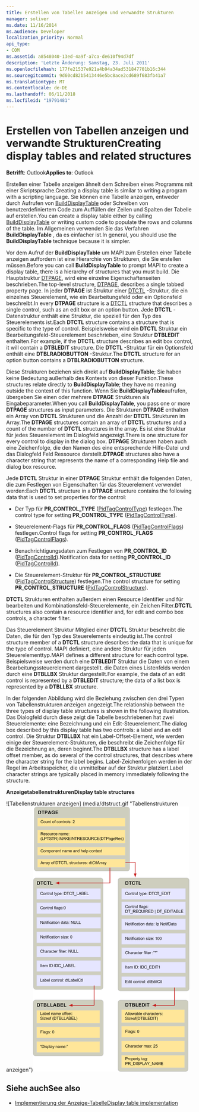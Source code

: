 ```yaml
---
title: Erstellen von Tabellen anzeigen und verwandte Strukturen
manager: soliver
ms.date: 11/16/2014
ms.audience: Developer
localization_priority: Normal
api_type:
- COM
ms.assetid: a8548040-13ed-4a9f-a7ca-de610f94d7df
description: 'Letzte Änderung: Samstag, 23. Juli 2011'
ms.openlocfilehash: 177fe21537e921a4b94a34ad531847701b16c344
ms.sourcegitcommit: 9d60cd82b5413446e5bc8ace2cd689f683fb41a7
ms.translationtype: MT
ms.contentlocale: de-DE
ms.lasthandoff: 06/11/2018
ms.locfileid: "19791481"
---
```

# <a name="creating-display-tables-and-related-structures"></a><span data-ttu-id="95eab-103">Erstellen von Tabellen anzeigen und verwandte Strukturen</span><span class="sxs-lookup"><span data-stu-id="95eab-103">Creating display tables and related structures</span></span>
  
<span data-ttu-id="95eab-104">**Betrifft**: Outlook</span><span class="sxs-lookup"><span data-stu-id="95eab-104">**Applies to**: Outlook</span></span> 
  
<span data-ttu-id="95eab-105">Erstellen einer Tabelle anzeigen ähnelt dem Schreiben eines Programms mit einer Skriptsprache.</span><span class="sxs-lookup"><span data-stu-id="95eab-105">Creating a display table is similar to writing a program with a scripting language.</span></span> <span data-ttu-id="95eab-106">Sie können eine Tabelle anzeigen, entweder durch Aufrufen von [BuildDisplayTable](builddisplaytable.md) oder Schreiben von benutzerdefiniertem Code zum Auffüllen der Zeilen und Spalten der Tabelle auf erstellen.</span><span class="sxs-lookup"><span data-stu-id="95eab-106">You can create a display table either by calling [BuildDisplayTable](builddisplaytable.md) or writing custom code to populate the rows and columns of the table.</span></span> <span data-ttu-id="95eab-107">Im Allgemeinen verwenden Sie das Verfahren **BuildDisplayTable** , da es einfacher ist.</span><span class="sxs-lookup"><span data-stu-id="95eab-107">In general, you should use the **BuildDisplayTable** technique because it is simpler.</span></span> 
  
<span data-ttu-id="95eab-108">Vor dem Aufruf der **BuildDisplayTable** um MAPI zum Erstellen einer Tabelle anzeigen auffordern ist eine Hierarchie von Strukturen, die Sie erstellen müssen.</span><span class="sxs-lookup"><span data-stu-id="95eab-108">Before you can call **BuildDisplayTable** to prompt MAPI to create a display table, there is a hierarchy of structures that you must build.</span></span> <span data-ttu-id="95eab-109">Die Hauptstruktur [DTPAGE](dtpage.md), wird eine einzelne Eigenschaftenseiten beschrieben.</span><span class="sxs-lookup"><span data-stu-id="95eab-109">The top-level structure, [DTPAGE](dtpage.md), describes a single tabbed property page.</span></span> <span data-ttu-id="95eab-110">In jeder **DTPAGE** ist Struktur einer [DTCTL](dtctl.md) -Struktur, die ein einzelnes Steuerelement, wie ein Bearbeitungsfeld oder ein Optionsfeld beschreibt.</span><span class="sxs-lookup"><span data-stu-id="95eab-110">In every **DTPAGE** structure is a [DTCTL](dtctl.md) structure that describes a single control, such as an edit box or an option button.</span></span> <span data-ttu-id="95eab-111">Jede **DTCTL** -Datenstruktur enthält eine Struktur, die speziell für den Typ des Steuerelements ist.</span><span class="sxs-lookup"><span data-stu-id="95eab-111">Each **DTCTL** structure contains a structure that is specific to the type of control.</span></span> <span data-ttu-id="95eab-112">Beispielsweise wird ein **DTCTL** Struktur ein Bearbeitungsfeld-Steuerelement beschrieben, eine Struktur **DTBLEDIT** enthalten.</span><span class="sxs-lookup"><span data-stu-id="95eab-112">For example, if the **DTCTL** structure describes an edit box control, it will contain a **DTBLEDIT** structure.</span></span> <span data-ttu-id="95eab-113">Die **DTCTL** -Struktur für ein Optionsfeld enthält eine **DTBLRADIOBUTTON** -Struktur.</span><span class="sxs-lookup"><span data-stu-id="95eab-113">The **DTCTL** structure for an option button contains a **DTBLRADIOBUTTON** structure.</span></span> 
  
<span data-ttu-id="95eab-114">Diese Strukturen beziehen sich direkt auf **BuildDisplayTable**; Sie haben keine Bedeutung außerhalb des Kontexts von dieser Funktion.</span><span class="sxs-lookup"><span data-stu-id="95eab-114">These structures relate directly to **BuildDisplayTable**; they have no meaning outside the context of this function.</span></span> <span data-ttu-id="95eab-115">Wenn Sie **BuildDisplayTable**aufrufen, übergeben Sie einen oder mehrere **DTPAGE** Strukturen als Eingabeparameter.</span><span class="sxs-lookup"><span data-stu-id="95eab-115">When you call **BuildDisplayTable**, you pass one or more **DTPAGE** structures as input parameters.</span></span> <span data-ttu-id="95eab-116">Die Strukturen **DTPAGE** enthalten ein Array von **DTCTL** Strukturen und die Anzahl der **DTCTL** Strukturen im Array.</span><span class="sxs-lookup"><span data-stu-id="95eab-116">The **DTPAGE** structures contain an array of **DTCTL** structures and a count of the number of **DTCTL** structures in the array.</span></span> <span data-ttu-id="95eab-117">Es ist eine Struktur für jedes Steuerelement im Dialogfeld angezeigt.</span><span class="sxs-lookup"><span data-stu-id="95eab-117">There is one structure for every control to display in the dialog box.</span></span> <span data-ttu-id="95eab-118">**DTPAGE** Strukturen haben auch eine Zeichenfolge, die den Namen des eine entsprechende Hilfe-Datei und das Dialogfeld Feld Ressource darstellt.</span><span class="sxs-lookup"><span data-stu-id="95eab-118">**DTPAGE** structures also have a character string that represents the name of a corresponding Help file and dialog box resource.</span></span> 
  
<span data-ttu-id="95eab-119">Jede **DTCTL** Struktur in einer **DTPAGE** Struktur enthält die folgenden Daten, die zum Festlegen von Eigenschaften für das Steuerelement verwendet werden:</span><span class="sxs-lookup"><span data-stu-id="95eab-119">Each **DTCTL** structure in a **DTPAGE** structure contains the following data that is used to set properties for the control:</span></span> 
  
- <span data-ttu-id="95eab-120">Der Typ für **PR_CONTROL_TYPE** ([PidTagControlType](pidtagcontroltype-canonical-property.md)) festlegen.</span><span class="sxs-lookup"><span data-stu-id="95eab-120">The control type for setting **PR_CONTROL_TYPE** ([PidTagControlType](pidtagcontroltype-canonical-property.md)).</span></span>
    
- <span data-ttu-id="95eab-121">Steuerelement-Flags für **PR_CONTROL_FLAGS** ([PidTagControlFlags](pidtagcontrolflags-canonical-property.md)) festlegen.</span><span class="sxs-lookup"><span data-stu-id="95eab-121">Control flags for setting **PR_CONTROL_FLAGS** ([PidTagControlFlags](pidtagcontrolflags-canonical-property.md)).</span></span>
    
- <span data-ttu-id="95eab-122">Benachrichtigungsdaten zum Festlegen von **PR_CONTROL_ID** ([PidTagControlId](pidtagcontrolid-canonical-property.md)).</span><span class="sxs-lookup"><span data-stu-id="95eab-122">Notification data for setting **PR_CONTROL_ID** ([PidTagControlId](pidtagcontrolid-canonical-property.md)).</span></span>
    
- <span data-ttu-id="95eab-123">Die Steuerelement-Struktur für **PR_CONTROL_STRUCTURE** ([PidTagControlStructure](pidtagcontrolstructure-canonical-property.md)) festlegen.</span><span class="sxs-lookup"><span data-stu-id="95eab-123">The control structure for setting **PR_CONTROL_STRUCTURE** ([PidTagControlStructure](pidtagcontrolstructure-canonical-property.md)).</span></span>
    
<span data-ttu-id="95eab-124">**DTCTL** Strukturen enthalten außerdem einen Resource Identifier und für bearbeiten und Kombinationsfeld-Steuerelemente, ein Zeichen Filter.</span><span class="sxs-lookup"><span data-stu-id="95eab-124">**DTCTL** structures also contain a resource identifier and, for edit and combo box controls, a character filter.</span></span> 
  
<span data-ttu-id="95eab-125">Das Steuerelement Struktur Mitglied einer **DTCTL** Struktur beschreibt die Daten, die für den Typ des Steuerelements eindeutig ist.</span><span class="sxs-lookup"><span data-stu-id="95eab-125">The control structure member of a **DTCTL** structure describes the data that is unique for the type of control.</span></span> <span data-ttu-id="95eab-126">MAPI definiert, eine andere Struktur für jeden Steuerelementtyp.</span><span class="sxs-lookup"><span data-stu-id="95eab-126">MAPI defines a different structure for each control type.</span></span> <span data-ttu-id="95eab-127">Beispielsweise werden durch eine **DTBLEDIT** Struktur die Daten von einem Bearbeitungssteuerelement dargestellt. die Daten eines Listenfelds werden durch eine **DTBLLBX** Struktur dargestellt.</span><span class="sxs-lookup"><span data-stu-id="95eab-127">For example, the data of an edit control is represented by a **DTBLEDIT** structure; the data of a list box is represented by a **DTBLLBX** structure.</span></span> 
  
<span data-ttu-id="95eab-128">In der folgenden Abbildung wird die Beziehung zwischen den drei Typen von Tabellenstrukturen anzeigen angezeigt.</span><span class="sxs-lookup"><span data-stu-id="95eab-128">The relationship between the three types of display table structures is shown in the following illustration.</span></span> <span data-ttu-id="95eab-129">Das Dialogfeld durch diese zeigt die Tabelle beschriebenen hat zwei Steuerelemente: eine Bezeichnung und ein Edit-Steuerelement.</span><span class="sxs-lookup"><span data-stu-id="95eab-129">The dialog box described by this display table has two controls: a label and an edit control.</span></span> <span data-ttu-id="95eab-130">Die Struktur **DTBLLBX** hat ein Label-Offset-Element, wie werden einige der Steuerelement-Strukturen, die beschreibt die Zeichenfolge für die Bezeichnung an, deren beginnt.</span><span class="sxs-lookup"><span data-stu-id="95eab-130">The **DTBLLBX** structure has a label offset member, as do several of the control structures, that describes where the character string for the label begins.</span></span> <span data-ttu-id="95eab-131">Label-Zeichenfolgen werden in der Regel im Arbeitsspeicher, die unmittelbar auf der Struktur platziert.</span><span class="sxs-lookup"><span data-stu-id="95eab-131">Label character strings are typically placed in memory immediately following the structure.</span></span> 
  
<span data-ttu-id="95eab-132">**Anzeigetabellenstrukturen**</span><span class="sxs-lookup"><span data-stu-id="95eab-132">**Display table structures**</span></span>
  
<span data-ttu-id="95eab-133">![Tabellenstrukturen anzeigen] (media/dtstruct.gif "Tabellenstrukturen anzeigen")</span><span class="sxs-lookup"><span data-stu-id="95eab-133">![Display table structures](media/dtstruct.gif "Display table structures")</span></span>
  
## <a name="see-also"></a><span data-ttu-id="95eab-134">Siehe auch</span><span class="sxs-lookup"><span data-stu-id="95eab-134">See also</span></span>

- [<span data-ttu-id="95eab-135">Implementierung der Anzeige-Tabelle</span><span class="sxs-lookup"><span data-stu-id="95eab-135">Display table implementation</span></span>](display-table-implementation.md)

